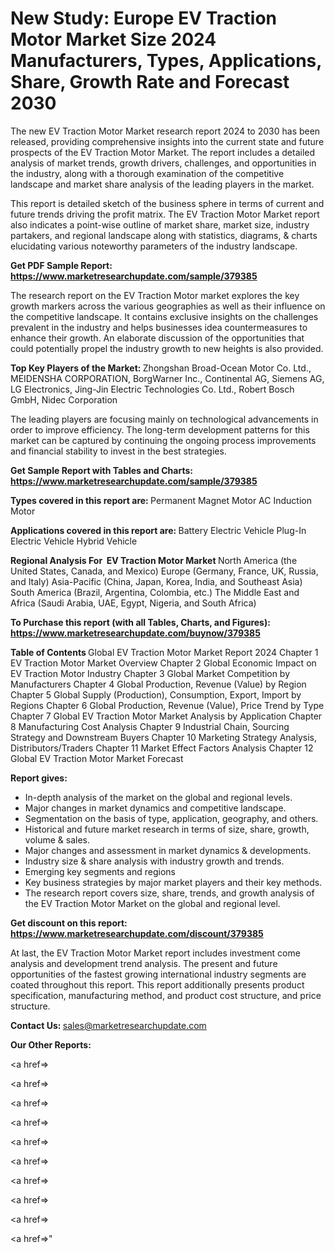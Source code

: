 # New Study: Europe EV Traction Motor Market Size 2024 Manufacturers, Types, Applications, Share, Growth Rate and Forecast 2030

The new EV Traction Motor Market research report 2024 to 2030 has been released, providing comprehensive insights into the current state and future prospects of the EV Traction Motor Market. The report includes a detailed analysis of market trends, growth drivers, challenges, and opportunities in the industry, along with a thorough examination of the competitive landscape and market share analysis of the leading players in the market.

This report is detailed sketch of the business sphere in terms of current and future trends driving the profit matrix. The EV Traction Motor Market report also indicates a point-wise outline of market share, market size, industry partakers, and regional landscape along with statistics, diagrams, &amp; charts elucidating various noteworthy parameters of the industry landscape.

<strong><b>Get PDF Sample Report: <a href=https://www.marketresearchupdate.com/sample/379385>https://www.marketresearchupdate.com/sample/379385</a></b></strong>

The research report on the EV Traction Motor market explores the key growth markers across the various geographies as well as their influence on the competitive landscape. It contains exclusive insights on the challenges prevalent in the industry and helps businesses idea countermeasures to enhance their growth. An elaborate discussion of the opportunities that could potentially propel the industry growth to new heights is also provided.

<strong><b>Top Key Players of the Market:
</b></strong>Zhongshan Broad-Ocean Motor Co. Ltd., MEIDENSHA CORPORATION, BorgWarner Inc., Continental AG, Siemens AG, LG Electronics, Jing-Jin Electric Technologies Co. Ltd., Robert Bosch GmbH, Nidec Corporation<strong><b>
</b></strong>

The leading players are focusing mainly on technological advancements in order to improve efficiency. The long-term development patterns for this market can be captured by continuing the ongoing process improvements and financial stability to invest in the best strategies.

<strong><b>Get Sample Report with Tables and Charts: <a href=https://www.marketresearchupdate.com/sample/379385>https://www.marketresearchupdate.com/sample/379385</a></b></strong>

<strong><b>Types covered in this report are:
</b></strong>Permanent Magnet Motor
AC Induction Motor<strong><b>
</b></strong>

<strong><b>Applications covered in this report are:
</b></strong>Battery Electric Vehicle
Plug-In Electric Vehicle
Hybrid Vehicle<strong><b>
</b></strong>

<strong><b>Regional Analysis For  EV Traction Motor Market</b></strong><strong><b>
</b></strong>North America (the United States, Canada, and Mexico)
Europe (Germany, France, UK, Russia, and Italy)
Asia-Pacific (China, Japan, Korea, India, and Southeast Asia)
South America (Brazil, Argentina, Colombia, etc.)
The Middle East and Africa (Saudi Arabia, UAE, Egypt, Nigeria, and South Africa)

<strong><b>To Purchase this report (with all Tables, Charts, and Figures): <a href=https://www.marketresearchupdate.com/buynow/379385>https://www.marketresearchupdate.com/buynow/379385</a></b></strong>

<strong><b>Table of Contents</b></strong><strong><b>
</b></strong>Global EV Traction Motor Market Report 2024
Chapter 1 EV Traction Motor Market Overview
Chapter 2 Global Economic Impact on EV Traction Motor Industry
Chapter 3 Global Market Competition by Manufacturers
Chapter 4 Global Production, Revenue (Value) by Region
Chapter 5 Global Supply (Production), Consumption, Export, Import by Regions
Chapter 6 Global Production, Revenue (Value), Price Trend by Type
Chapter 7 Global EV Traction Motor Market Analysis by Application
Chapter 8 Manufacturing Cost Analysis
Chapter 9 Industrial Chain, Sourcing Strategy and Downstream Buyers
Chapter 10 Marketing Strategy Analysis, Distributors/Traders
Chapter 11 Market Effect Factors Analysis
Chapter 12 Global EV Traction Motor Market Forecast

<strong><b>Report gives:</b></strong>

- In-depth analysis of the market on the global and regional levels.
- Major changes in market dynamics and competitive landscape.
- Segmentation on the basis of type, application, geography, and others.
- Historical and future market research in terms of size, share, growth, volume &amp; sales.
- Major changes and assessment in market dynamics &amp; developments.
- Industry size &amp; share analysis with industry growth and trends.
- Emerging key segments and regions
- Key business strategies by major market players and their key methods.
- The research report covers size, share, trends, and growth analysis of the EV Traction Motor Market on the global and regional level.

<strong><b>Get discount on this report: <a href=https://www.marketresearchupdate.com/discount/379385>https://www.marketresearchupdate.com/discount/379385</a></b></strong>

At last, the EV Traction Motor Market report includes investment come analysis and development trend analysis. The present and future opportunities of the fastest growing international industry segments are coated throughout this report. This report additionally presents product specification, manufacturing method, and product cost structure, and price structure.

<strong><b>Contact Us:
</b></strong>sales@marketresearchupdate.com

<strong>Our Other Reports:</strong>

<a href=></a>

<a href=></a>

<a href=></a>

<a href=></a>

<a href=></a>

<a href=></a>

<a href=></a>

<a href=></a>

<a href=></a>

<a href=></a>"
